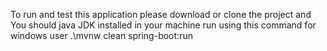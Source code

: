 To run and test this application 
please download or clone the project and
You should java JDK installed in your machine
run using this command 
for windows user
.\mvnw clean spring-boot:run       
